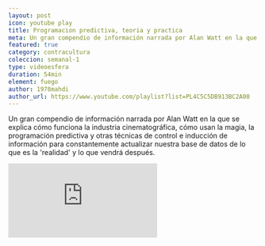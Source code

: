 ```yaml
---
layout: post
icon: youtube play
title: Programacion predictiva, teoria y practica
meta: Un gran compendio de información narrada por Alan Watt en la que se explica cómo funciona la industria cinematográfica, cómo usan la magia, la programación predictiva y otras técnicas de control e inducción de información.
featured: true
category: contracultura
coleccion: semanal-1
type: videoesfera
duration: 54min
element: fuego
author: 1978mahdi
author_url: https://www.youtube.com/playlist?list=PL4C5C5DB913BC2A00
---
```


<p>
	Un gran compendio de información narrada por Alan Watt en la que se explica cómo funciona la industria cinematográfica, cómo usan la magia, la programación predictiva y otras técnicas de control e inducción de información para constantemente actualizar nuestra base de datos de lo que es la 'realidad' y lo que vendrá después.
</p>
<div class="video">
  <div class="video-wrapper">
	<iframe src="https://www.youtube.com/embed/7qN8kMl8Jdo" frameborder="0" allowfullscreen></iframe>
  </div>
</div>
